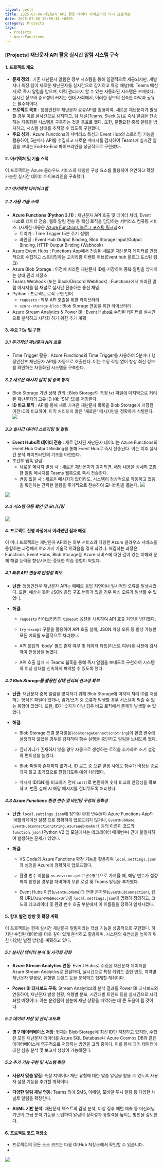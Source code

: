 ```yaml
---
layout: posts
title: 2025-07-06-재난문자 API 활용 데이터 파이프라인 미니 프로젝트
date: 2025-07-06 15:59:34 +0900
category: Projects
tags:
  - Projects
  - AzureFunctions
---
```


### **[Projects] 재난문자 API 활용 실시간 알림 시스템 구축**



#### 1. 프로젝트 개요
- **문제 정의** : 기존 재난문자 알림은 정부 시스템을 통해 일괄적으로 제공되지만, 개발자나 특정 팀이 새로운 재난문자를 실시간으로 감지하고 특정 채널(예: Teams 메신저)로 즉시 알림을 받으며, 이력 관리까지 할 수 있는 자동화된 시스템은 부재했다. 실시간 정보의 중요성이 커지는 현대 사회에서, 이러한 정보의 신속한 파악과 공유는 필수적이다.
- **프로젝트 목표** : 행정안전부 재난문자 공공API를 활용하여, 새로운 재난문자가 발생할 경우 이를 실시간으로 감지하고, 팀 채널(Teams, Slack 등)로 즉시 알림을 전송하는 자동화된 시스템을 구축하는 것을 목표로 했다. 또한, 불필요한 중복 알림을 방지하고, 시스템 상태를 추적할 수 있도록 구현했다.
- **주요 성과** : Azure Functions의 서버리스 특성과 Event Hub의 스트리밍 기능을 활용하여, 5분마다 API를 수집하고 새로운 메시지를 감지하여 Teams에 실시간 알림을 보내는 End-to-End 파이프라인을 성공적으로 구현했다.

#### 2. 아키텍처 및 기술 스택

이 프로젝트는 Azure 클라우드 서비스의 다양한 구성 요소를 활용하여 유연하고 확장 가능한 실시간 데이터 파이프라인을 구축했다.

##### 2.1 아키텍처 다이어그램


##### 2.2 사용 기술 스택
- **Azure Functions (Python 3.11)** : 재난문자 API 호출 및 데이터 처리, Event Hub로 데이터 전송, 웹훅 알림 전송 등 핵심 로직을 담당하는 서버리스 컴퓨팅 서비스. (자세한 내용은 [Azure Functions 블로그 포스팅 링크](/learn/Azure-Functions)참조) 
	- 트리거 : Time Trigger (5분 주기 실행)
	- 바인딩 : Event  Hub Output Binding, Blob Storage Input/Output Binding, HTTP Output Binding (Webhook)
- Azure Event Hubs : Functions App에서 전송된 새로운 재난문자 데이터를 안정적으로 수집하고 스트리밍하는 고처리량 이벤트 허브(Event hub 블로그 포스팅 링크)
- Azure Blob Storage : 이전에 처리된 재난문자 ID를 저장하여 중복 알림을 방지하는 상태 관리 저장소
- Teams Webhook (또는 Slack/Discord Webhook) : Functions에서 처리된 알림 메시지를 팀 채널로 실시간 전송하는 통신 채널
- Python : 프로젝트 로직 구현 언어
	- `requests` : 외부 API 호출을 위한 라이브러리
	- `azure-storage-blob` : Blob Storage 연동을 위한 라이브러리
- Azure Stream Analytics & Power BI : Event Hubs로 수집된 데이터를 실시간으로 분석하고 시각화 하기 위한 추가 계획

#### 3. 주요 기능 및 구현 

##### 3.1 주기적인 재난문자 API 호출
- Time Trigger 활용 : Azure Functions의 Time Trigger를 사용하여 5분마다 행정안전부 재난문자 API를 자동으로 호출한다. 이는 수동 작업 없이 항상 최신 정보를 확인하는 자동화된 시스템을 구축한다.
##### 3.2 새로운 메시지 감지 및 중복 방지
- Blob Storage 기반 상태 관리 : Blob Storage의 특정 txt 파일에 마지막으로 처리된 재난문자의 고유 ID (예: 'SN' 값)를 저장한다.
- **ID 비교 로직** : API를 통해 새로 가져온 재난문자 목록을 Blob Storage에 저장된 이전 ID와 비교하여, 아직 처리되지 않은 '새로운' 메시지만을 정확하게 식별한다.
![](/assets/images/posts/Pasted%20image%2020250707202806.png)

##### 3.3 실시간 데이터 스트리밍 및 알림
- **Event Hubs로 데이터 전송** : 새로 감지된 재난문자 데이터는 Azure Functions의 Event Hub Output Binding을 통해 Event Hub로 즉시 전송된다. 이는 이후 실시간 분석 파이프라인의 기초를 마련한다.
- 조건부 웹훅 알림 : 
	- 새로운 메시지 발생 시 : 새로운 재난문자가 감지되면, 해당 내용을 상세히 포함한 알림 메시지를 Teams 웹훅으로 즉시 전송한다.
	- 변동 없을 시 : 새로운 메시지가 없더라도, 시스템이 정상적으로 작동하고 있음을 확인하는 간략한 알림을 주기적으로 전송하여 모니터링을 돕는다.
![](/assets/images/posts/Pasted%20image%2020250707201609.png)

![](eventHubs1.png)


##### 3.4 시스템 작동 확인 및 모니터링

![](/assets/images/posts/Pasted%20image%2020250707202435.png)



#### 4. 프로젝트 진행 과정에서 어려웠던 점과 해결

이 미니 프로젝트는 재난문자 API라는 외부 서비스와 다양한 Azure 클라우스 서비스를 통합하는 과정에서 여러가지 기술적 어려움을 겪게 되었다. 해결하는 과정은 Functions, Event Hubs, Blob Storage등 Azure 서비스에 대한 깊이 있는 이해와 문제 해결 능력을 향상시키는 중요한 학습 경험이 되었다.

##### 4.1 외부 API 연동의 안정성 확보

- **난관**: 행정안전부 재난문자 API는 때때로 응답 지연이나 일시적인 오류를 발생시켰다. 또한, 예상치 못한 JSON 응답 구조 변화가 있을 경우 파싱 오류가 발생할 수 있었다.
    
- **해결**:
    
    - `requests` 라이브러리의 `timeout` 옵션을 사용하여 API 호출 지연을 방지했다.
        
    - `try-except` 구문을 활용하여 API 호출 실패, JSON 파싱 오류 등 발생 가능한 모든 예외를 포괄적으로 처리했다.
        
    - API 응답의 'body' 필드 존재 여부 및 데이터 타입(리스트 여부)을 사전에 검사하여 안정성을 높였다.
        
    - API 호출 실패 시 Teams 웹훅을 통해 즉시 알림을 보내도록 구현하여 시스템의 이상 상태를 신속하게 파악할 수 있도록 했다.
        

##### 4.2 Blob Storage를 활용한 상태 관리의 견고성 확보

- **난관**: 재난문자 중복 알림을 방지하기 위해 Blob Storage에 마지막 처리 ID를 저장하는 방식은 파일이 없거나, 읽기/쓰기 중 오류가 발생할 경우 시스템이 멈출 수 있는 위험이 있었다. 또한, ID가 숫자가 아닌 경우 비교 로직에서 문제가 발생할 수 있었다.
    
- **해결**:
    
    - Blob Storage 연결 문자열(`BlobStorageConnectionString`)이 환경 변수에 설정되지 않았을 경우를 감지하여 함수 실행을 중단하고 알림을 보내도록 했다.
        
    - 컨테이너가 존재하지 않을 경우 자동으로 생성하는 로직을 추가하여 초기 설정의 편의성을 높였다.
        
    - Blob 파일이 존재하지 않거나, ID 로드 중 오류 발생 시에도 함수가 비정상 종료되지 않고 초기값으로 진행되도록 예외 처리했다.
        
    - 메시지 ID(SN)를 비교하기 전에 `int()`로 변환하여 숫자 비교의 안정성을 확보하고, 변환 실패 시 해당 메시지를 건너뛰도록 처리했다.
        

##### 4.3 Azure Functions 환경 변수 및 바인딩 구성의 정확성

- **난관**: `local.settings.json`에 정의된 환경 변수들이 Azure Functions App의 '애플리케이션 설정'으로 정확하게 업로드되지 않거나, `EventHubName`, `EventHubConnectionString`, `AzureWebHookUrl` 등의 이름이 코드와 `function.json` (Python V2 앱 모델에서는 데코레이터 매개변수) 간에 불일치하여 발생하는 문제가 있었다.
    
- **해결**:
    
    - VS Code의 Azure Functions 확장 기능을 활용하여 `local.settings.json`의 설정을 Azure에 정확하게 업로드했다.
        
    - 환경 변수 이름을 `os.environ.get("변수명")`으로 가져올 때, 해당 변수가 설정되지 않았을 경우를 대비하여 오류 로깅 및 Teams 알림을 추가했다.
        
    - Event Hubs 이름(`EventHubName`)과 연결 문자열(`EventHubConnection`), 웹훅 URL(`AzureWebHookUrl`)을 `local.settings.json`에 명확히 정의하고, 코드의 데코레이터 및 환경 변수 호출 부분에서 이 이름들을 정확히 일치시켰다.
        

#### 5. 향후 발전 방향 및 확장 계획

이 프로젝트는 현재 실시간 재난문자 알림이라는 핵심 기능을 성공적으로 구현했다. 하지만 수집된 데이터를 더욱 깊이 있게 분석하고 활용하며, 시스템의 유연성을 높이기 위한 다양한 발전 방향을 계획하고 있다.

##### 5.1 실시간 데이터 분석 및 시각화 강화

- **Azure Stream Analytics 연동**: Event Hubs로 수집된 재난문자 데이터를 Azure Stream Analytics로 전달하여, 실시간으로 특정 키워드 출현 빈도, 지역별 재난문자 발생량, 유형별 트렌드 등을 분석하고 집계할 계획이다.
    
- **Power BI 대시보드 구축**: Stream Analytics의 분석 결과를 Power BI 대시보드와 연동하여, 재난문자 발생 현황, 유형별 분포, 시간대별 트렌드 등을 실시간으로 시각화할 예정이다. 이는 운영팀이 한눈에 재난 상황을 파악하는 데 큰 도움이 될 것이다.
    

##### 5.2 데이터 저장 및 관리 고도화

- **영구 데이터베이스 저장**: 현재는 Blob Storage에 최신 ID만 저장하고 있지만, 수집된 모든 재난문자 데이터를 Azure SQL Database나 Azure Cosmos DB와 같은 데이터베이스에 영구적으로 저장하는 방안을 고려 중이다. 이를 통해 과거 데이터에 대한 심층 분석 및 보고서 생성이 가능해진다.
    

##### 5.3 추가 기능 구현 및 시스템 확장

- **사용자 맞춤 알림**: 특정 지역이나 재난 유형에 대한 맞춤 알림을 받을 수 있도록 사용자 설정 기능을 추가할 계획이다.
    
- **다양한 알림 채널 연동**: Teams 외에 SMS, 이메일, 모바일 푸시 알림 등 다양한 채널로 알림을 확장한다.
    
- **AI/ML 기반 분석**: 재난문자 텍스트의 감성 분석, 이상 징후 패턴 예측 등 머신러닝 기반의 고급 분석 기능을 도입하여 알림의 정확성과 통찰력을 높이는 방안을 검토한다.
    

#### 6. 프로젝트 코드 저장소

- 프로젝트의 모든 소스 코드는 다음 GitHub 저장소에서 확인할 수 있습니다. 
- 




![](/assets/images/posts/Pasted%20image%2020250707202618.png)



